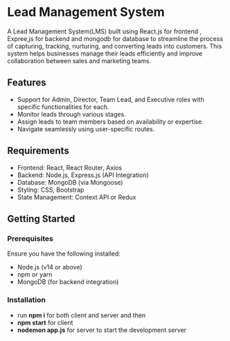 # Lead Management System

A Lead Management System(LMS) built using React.js for frontend , Expree,js for backend and mongodb for database to streamline the process of capturing, tracking, nurturing, and converting leads into customers. This system helps businesses manage their leads efficiently and improve collaboration between sales and marketing teams.

## Features

- Support for Admin, Director, Team Lead, and Executive roles with specific functionalities for each.
- Monitor leads through various stages.
- Assign leads to team members based on availability or expertise.
- Navigate seamlessly using user-specific routes.

## Requirements

- Frontend: React, React Router, Axios
- Backend: Node.js, Express.js (API Integration)
- Database: MongoDB (via Mongoose)
- Styling: CSS, Bootstrap
- State Management: Context API or Redux

## **Getting Started**

### Prerequisites

Ensure you have the following installed:

- Node.js (v14 or above)
- npm or yarn
- MongoDB (for backend integration)

### Installation
- run **npm i** for both client and server and then 
- **npm start** for client
- **nodemon app.js** for server to start the development server
